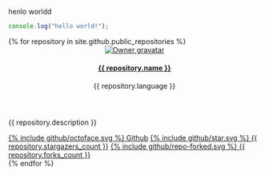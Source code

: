 ---
---
henlo worldd
```js
console.log("hello world!");
```

<main>
{% for repository in site.github.public_repositories %}
    <section class="gh-cards">
        <header class="gh-cards-header">
            <a href="{{ repository.owner.url }}"><img src="{{ repository.owner.avatar_url }}" alt="Owner gravatar" /></a>
            <h4><a href="{{ repository.name }}">{{ repository.name }}</a></h4>
            <p>{{ repository.language }}</p>
        </header>
        <p>{{ repository.description }}</p>
        <footer class="gh-cards-footer">
            <a href="{{ repository.html_url }}">{% include github/octoface.svg %} Github</a>
            <a href="{{ repository.stargazers_url }}">{% include github/star.svg %} {{ repository.stargazers_count }}</a>
            <a href="{{ repository.forks_url }}">{% include github/repo-forked.svg %} {{ repository.forks_count }}</a>
        </footer>
    </section>
{% endfor %}
</main>
